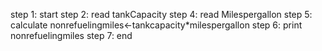 step 1: start
step 2: read tankCapacity
step 4: read Milespergallon
step 5: calculate nonrefuelingmiles<-tankcapacity*milespergallon
step 6: print nonrefuelingmiles
step 7: end
